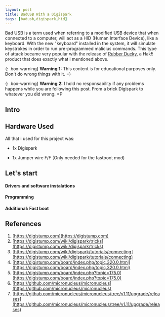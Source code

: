 ```yaml
---
layout: post
title: BadUSB With a Digispark
tags: [badusb,digispark,hid]
---
```


Bad USB is a term used when referring to a modified USB device that when connected to a computer, will act as a HID (Human Interface Device), like a keyboard. With the new "keyboard" installed in the system, it will simulate keystrokes in order to run pre-programmed malicius commands.
This type of attack became very popular with the release of [Rubber Ducky](https://shop.hak5.org/products/usb-rubber-ducky-deluxe), a Hak5 product that does exactly what i mentioned above.

{: .box-warning}
**Warning 1:** This content is for educational purposes only. Don't do wrong things with it. =)

{: .box-warning} 
**Warning 2:** I hold no responsability if any problems happens while you are following this post. From a brick Digispark to whatever you did wrong. =P


## Intro

## Hardware Used

All that i used for this project was:

* 1x Digispark

* 1x Jumper wire F/F (Only needed for the fastboot mod)


## Let's start

#### Drivers and software instalations

#### Programming

#### Additional: Fast boot


## References

1. [https://digistump.com](https://digistump.com)
2. [https://digistump.com/wiki/digispark/tricks](https://digistump.com/wiki/digispark/tricks)
3. [https://digistump.com/wiki/digispark/tutorials/connecting](https://digistump.com/wiki/digispark/tutorials/connecting)
4. [https://digistump.com/board/index.php/topic,320.0.html](https://digistump.com/board/index.php/topic,320.0.html)
5. [https://digistump.com/board/index.php?topic=175.0](https://digistump.com/board/index.php?topic=175.0)
6. [https://github.com/micronucleus/micronucleus](https://github.com/micronucleus/micronucleus)
7. [https://github.com/micronucleus/micronucleus/tree/v1.11/upgrade/releases](https://github.com/micronucleus/micronucleus/tree/v1.11/upgrade/releases)
